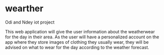 # wearther
Odi and Ndey iot project

This web application will give the user information about the weatherwear for the day in their area. As the user will have a personalized account on the app where they store images of clothing they usually wear, they will be advised on what to wear for the day according to the weather forecast.

